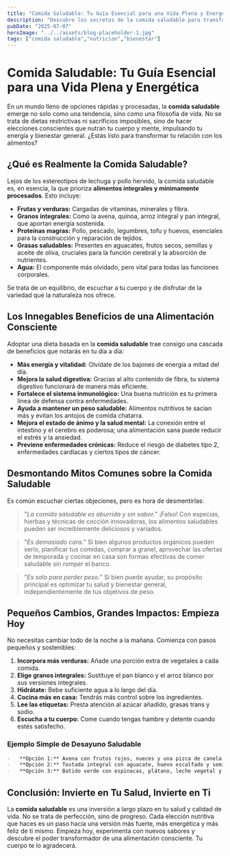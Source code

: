 ```yaml
---
title: "Comida Saludable: Tu Guía Esencial para una Vida Plena y Energética"
description: "Descubre los secretos de la comida saludable para transformar tu energía, mejorar tu bienestar y vivir una vida más plena. Aprende qué comer, los beneficios y desmiente mitos comunes."
pubDate: "2025-07-07"
heroImage: "../../assets/blog-placeholder-1.jpg"
tags: ["comida saludable","nutricion","bienestar"]
---
```



# Comida Saludable: Tu Guía Esencial para una Vida Plena y Energética

En un mundo lleno de opciones rápidas y procesadas, la **comida saludable** emerge no solo como una tendencia, sino como una filosofía de vida. No se trata de dietas restrictivas ni sacrificios imposibles, sino de hacer elecciones conscientes que nutran tu cuerpo y mente, impulsando tu energía y bienestar general. ¿Estás listo para transformar tu relación con los alimentos?

## ¿Qué es Realmente la Comida Saludable?

Lejos de los estereotipos de lechuga y pollo hervido, la comida saludable es, en esencia, la que prioriza **alimentos integrales y mínimamente procesados**. Esto incluye:

-   **Frutas y verduras:** Cargadas de vitaminas, minerales y fibra.
-   **Granos integrales:** Como la avena, quinoa, arroz integral y pan integral, que aportan energía sostenida.
-   **Proteínas magras:** Pollo, pescado, legumbres, tofu y huevos, esenciales para la construcción y reparación de tejidos.
-   **Grasas saludables:** Presentes en aguacates, frutos secos, semillas y aceite de oliva, cruciales para la función cerebral y la absorción de nutrientes.
-   **Agua:** El componente más olvidado, pero vital para todas las funciones corporales.

Se trata de un equilibrio, de escuchar a tu cuerpo y de disfrutar de la variedad que la naturaleza nos ofrece.

## Los Innegables Beneficios de una Alimentación Consciente

Adoptar una dieta basada en la **comida saludable** trae consigo una cascada de beneficios que notarás en tu día a día:

*   **Más energía y vitalidad:** Olvídate de los bajones de energía a mitad del día.
*   **Mejora la salud digestiva:** Gracias al alto contenido de fibra, tu sistema digestivo funcionará de manera más eficiente.
*   **Fortalece el sistema inmunológico:** Una buena nutrición es tu primera línea de defensa contra enfermedades.
*   **Ayuda a mantener un peso saludable:** Alimentos nutritivos te sacian más y evitan los antojos de comida chatarra.
*   **Mejora el estado de ánimo y la salud mental:** La conexión entre el intestino y el cerebro es poderosa; una alimentación sana puede reducir el estrés y la ansiedad.
*   **Previene enfermedades crónicas:** Reduce el riesgo de diabetes tipo 2, enfermedades cardíacas y ciertos tipos de cáncer.

## Desmontando Mitos Comunes sobre la Comida Saludable

Es común escuchar ciertas objeciones, pero es hora de desmentirlas:

> "_La comida saludable es aburrida y sin sabor._" ¡Falso! Con especias, hierbas y técnicas de cocción innovadoras, los alimentos saludables pueden ser increíblemente deliciosos y variados.

> "_Es demasiado cara._" Si bien algunos productos orgánicos pueden serlo, planificar tus comidas, comprar a granel, aprovechar las ofertas de temporada y cocinar en casa son formas efectivas de comer saludable sin romper el banco.

> "_Es solo para perder peso._" Si bien puede ayudar, su propósito principal es optimizar tu salud y bienestar general, independientemente de tus objetivos de peso.

## Pequeños Cambios, Grandes Impactos: Empieza Hoy

No necesitas cambiar todo de la noche a la mañana. Comienza con pasos pequeños y sostenibles:

1.  **Incorpora más verduras:** Añade una porción extra de vegetales a cada comida.
2.  **Elige granos integrales:** Sustituye el pan blanco y el arroz blanco por sus versiones integrales.
3.  **Hidrátate:** Bebe suficiente agua a lo largo del día.
4.  **Cocina más en casa:** Tendrás más control sobre los ingredientes.
5.  **Lee las etiquetas:** Presta atención al azúcar añadido, grasas trans y sodio.
6.  **Escucha a tu cuerpo:** Come cuando tengas hambre y detente cuando estés satisfecho.

### Ejemplo Simple de Desayuno Saludable

```markdown
-   **Opción 1:** Avena con frutos rojos, nueces y una pizca de canela.
-   **Opción 2:** Tostada integral con aguacate, huevo escalfado y semillas de chía.
-   **Opción 3:** Batido verde con espinacas, plátano, leche vegetal y proteína en polvo.
```

## Conclusión: Invierte en Tu Salud, Invierte en Ti

La **comida saludable** es una inversión a largo plazo en tu salud y calidad de vida. No se trata de perfección, sino de progreso. Cada elección nutritiva que haces es un paso hacia una versión más fuerte, más energética y más feliz de ti mismo. Empieza hoy, experimenta con nuevos sabores y descubre el poder transformador de una alimentación consciente. Tu cuerpo te lo agradecerá.
